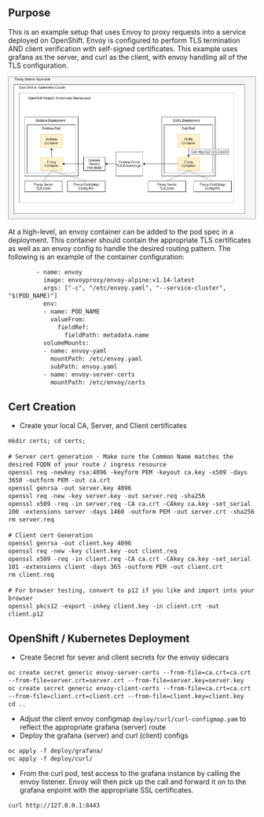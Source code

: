 ## Purpose

This is an example setup that uses Envoy to proxy requests into a service deployed on OpenShift. Envoy is configured to perform TLS termination AND client verification with self-signed certificates.  This example uses grafana as the server, and curl as the client, with envoy handling all of the TLS configuration. 

![](assets/envoy-sidecar.jpg)

At a high-level, an envoy container can be added to the pod spec in a deployment. This container should contain the appropriate TLS certificates as well as an envoy config to handle the desired routing pattern. The following is an example of the container configuration: 

```
        - name: envoy
          image: envoyproxy/envoy-alpine:v1.14-latest
          args: ["-c", "/etc/envoy.yaml", "--service-cluster", "$(POD_NAME)"]
          env:
          - name: POD_NAME
            valueFrom:
              fieldRef:
                fieldPath: metadata.name
          volumeMounts:
          - name: envoy-yaml
            mountPath: /etc/envoy.yaml
            subPath: envoy.yaml
          - name: envoy-server-certs
            mountPath: /etc/envoy/certs
```


## Cert Creation

- Create your local CA, Server, and Client certificates

```
mkdir certs; cd certs;

# Server cert generation - Make sure the Common Name matches the desired FQDN of your route / ingress resource
openssl req -newkey rsa:4096 -keyform PEM -keyout ca.key -x509 -days 3650 -outform PEM -out ca.crt
openssl genrsa -out server.key 4096
openssl req -new -key server.key -out server.req -sha256
openssl x509 -req -in server.req -CA ca.crt -CAkey ca.key -set_serial 100 -extensions server -days 1460 -outform PEM -out server.crt -sha256
rm server.req

# Client cert Generation
openssl genrsa -out client.key 4096
openssl req -new -key client.key -out client.req
openssl x509 -req -in client.req -CA ca.crt -CAkey ca.key -set_serial 101 -extensions client -days 365 -outform PEM -out client.crt
rm client.req 

# For browser testing, convert to p12 if you like and import into your browser
openssl pkcs12 -export -inkey client.key -in client.crt -out client.p12
```


## OpenShift / Kubernetes Deployment

- Create Secret for sever and client secrets for the envoy sidecars

```
oc create secret generic envoy-server-certs --from-file=ca.crt=ca.crt --from-file=server.crt=server.crt --from-file=server.key=server.key
oc create secret generic envoy-client-certs --from-file=ca.crt=ca.crt --from-file=client.crt=client.crt --from-file=client.key=client.key
cd ..
```

- Adjust the client envoy configmap `deploy/curl/curl-configmap.yam` to reflect the appropriate grafana (server) route
- Deploy the grafana (server) and curl (client) configs
```
oc apply -f deploy/grafana/
oc apply -f deploy/curl/
```

- From the curl pod, test access to the grafana instance by calling the envoy listener. Envoy will then pick up the call and forward it on to the grafana enpoint with the appropriate SSL certificates. 
```
curl http://127.0.0.1:8443
```

